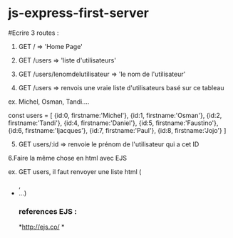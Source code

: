 # js-express-first-server

#Ecrire 3 routes :

  1. GET / => 'Home Page'
  2. GET /users => 'liste d\'utilisateurs'
  3. GET /users/lenomdelutilisateur => 'le nom de l\'utilisateur'

  4. GET /users => renvois une vraie liste d'utilisateurs basé sur ce tableau

  ex. Michel, Osman, Tandi....

  const users = [
  {id:0, firstname:'Michel'},
  {id:1, firstname:'Osman'},
  {id:2, firstname:'Tandi'},
  {id:4, firstname:'Daniel'},
  {id:5, firstname:'Faustino'},
  {id:6, firstname:'Ijacques'},
  {id:7, firstname:'Paul'},
  {id:8, firstname:'Jojo'}
  ]

5. GET users/:id => renvoie le prénom de l'utilisateur qui a cet ID

6.Faire la même chose en html avec EJS

  ex. GET users, il faut renvoyer une liste html (<ul>, <li>...)

  ### references EJS :

  *http://ejs.co/
  *
